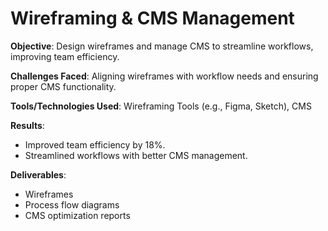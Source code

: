 # Wireframing & CMS Management

**Objective**: Design wireframes and manage CMS to streamline workflows, improving team efficiency.

**Challenges Faced**: Aligning wireframes with workflow needs and ensuring proper CMS functionality.

**Tools/Technologies Used**: Wireframing Tools (e.g., Figma, Sketch), CMS

**Results**: 
- Improved team efficiency by 18%.
- Streamlined workflows with better CMS management.

**Deliverables**:
- Wireframes
- Process flow diagrams
- CMS optimization reports
